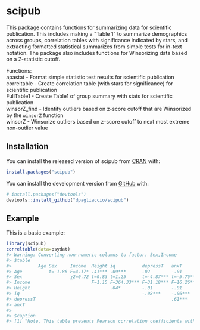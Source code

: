 
<!-- README.md is generated from README.Rmd. Please edit that file -->

# scipub

<!-- badges: start -->

<!-- badges: end -->

This package contains functions for summarizing data for scientific
publication. This includes making a “Table 1” to summarize demographics
across groups, correlation tables with significance indicated by stars,
and extracting formatted statistical summarizes from simple tests for
in-text notation. The package also includes functions for Winsorizing
data based on a Z-statistic cutoff.

Functions:  
apastat - Format simple statistic test results for scientific
publication  
correltable - Create correlation table (with stars for significance) for
scientific publication  
FullTable1 - Create Table1 of group summary with stats for scientific
publication  
winsorZ\_find - Identify outliers based on z-score cutoff that are
Winsorized by the `winsorZ` function  
winsorZ - Winsorize outliers based on z-score cutoff to next most
extreme non-outlier value

## Installation

You can install the released version of scipub from
[CRAN](https://CRAN.R-project.org) with:

``` r
install.packages("scipub")
```

You can install the development version from
[GitHub](https://github.com/) with:

``` r
# install.packages("devtools")
devtools::install_github("dpagliaccio/scipub")
```

## Example

This is a basic example:

``` r
library(scipub)
correltable(data=psydat)
#> Warning: Converting non-numeric columns to factor: Sex,Income
#> $table
#>          Age Sex     Income  Height iq          depressT   anxT      
#> Age          t=-1.86 F=4.17* .41*** .09***      .02        -.01      
#> Sex                  χ2=0.72 t=0.83 t=1.25      t=-4.87*** t=-5.76***
#> Income                       F=1.15 F=364.33*** F=31.18*** F=16.26***
#> Height                              .04*        -.01       -.01      
#> iq                                              -.08***    -.06***   
#> depressT                                                   .61***    
#> anxT                                                                 
#> 
#> $caption
#> [1] "Note. This table presents Pearson correlation coefficients with pairwise deletion. N=4 missing Sex. N=404 missing Income. N=7 missing Height. N=179 missing iq. N=8 missing depressT. N=8 missing anxT.  Group differences for continuous and categorical\n             variables are indicated by t-statistic/ANOVA F\n             and chi-squared, respectively. * p<.05, ** p<.01, *** p<.001"
```
